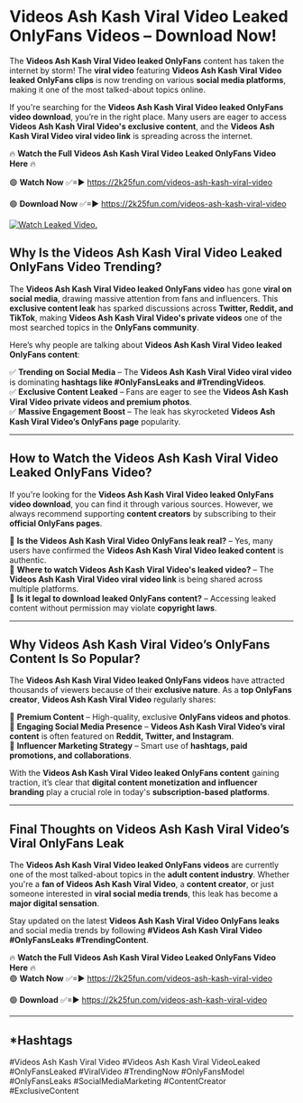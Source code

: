 # Videos Ash Kash Viral Video Leaked OnlyFans Videos – Download Now!

The **Videos Ash Kash Viral Video leaked OnlyFans** content has taken the internet by storm! The **viral video** featuring **Videos Ash Kash Viral Video leaked OnlyFans clips** is now trending on various **social media platforms**, making it one of the most talked-about topics online.  

If you're searching for the **Videos Ash Kash Viral Video leaked OnlyFans video download**, you’re in the right place. Many users are eager to access **Videos Ash Kash Viral Video's exclusive content**, and the **Videos Ash Kash Viral Video viral video link** is spreading across the internet.  

🔥 **Watch the Full Videos Ash Kash Viral Video Leaked OnlyFans Video Here** 🔥  

🟢 **Watch Now** ✅=► https://2k25fun.com/videos-ash-kash-viral-video

🟢 **Download Now** ✅=► https://2k25fun.com/videos-ash-kash-viral-video

[![Watch Leaked Video.](https://miro.medium.com/v2/resize:fit:828/format:webp/1*cilzJN44JGOrTw9NJCrNHA.gif "Watch Leaked Video")](https://2k25fun.com/videos-ash-kash-viral-video)

## **Why Is the Videos Ash Kash Viral Video Leaked OnlyFans Video Trending?**  

The **Videos Ash Kash Viral Video leaked OnlyFans video** has gone **viral on social media**, drawing massive attention from fans and influencers. This **exclusive content leak** has sparked discussions across **Twitter, Reddit, and TikTok**, making **Videos Ash Kash Viral Video's private videos** one of the most searched topics in the **OnlyFans community**.  

Here’s why people are talking about **Videos Ash Kash Viral Video leaked OnlyFans content**:  

✅ **Trending on Social Media** – The **Videos Ash Kash Viral Video viral video** is dominating **hashtags like #OnlyFansLeaks and #TrendingVideos**.  
✅ **Exclusive Content Leaked** – Fans are eager to see the **Videos Ash Kash Viral Video private videos and premium photos**.  
✅ **Massive Engagement Boost** – The leak has skyrocketed **Videos Ash Kash Viral Video’s OnlyFans page** popularity.  

---

## **How to Watch the Videos Ash Kash Viral Video Leaked OnlyFans Video?**  

If you're looking for the **Videos Ash Kash Viral Video leaked OnlyFans video download**, you can find it through various sources. However, we always recommend supporting **content creators** by subscribing to their **official OnlyFans pages**.  

🔹 **Is the Videos Ash Kash Viral Video OnlyFans leak real?** – Yes, many users have confirmed the **Videos Ash Kash Viral Video leaked content** is authentic.  
🔹 **Where to watch Videos Ash Kash Viral Video's leaked video?** – The **Videos Ash Kash Viral Video viral video link** is being shared across multiple platforms.  
🔹 **Is it legal to download leaked OnlyFans content?** – Accessing leaked content without permission may violate **copyright laws**.  

---

## **Why Videos Ash Kash Viral Video’s OnlyFans Content Is So Popular?**  

The **Videos Ash Kash Viral Video leaked OnlyFans videos** have attracted thousands of viewers because of their **exclusive nature**. As a **top OnlyFans creator**, **Videos Ash Kash Viral Video** regularly shares:  

📌 **Premium Content** – High-quality, exclusive **OnlyFans videos and photos**.  
📌 **Engaging Social Media Presence** – **Videos Ash Kash Viral Video’s viral content** is often featured on **Reddit, Twitter, and Instagram**.  
📌 **Influencer Marketing Strategy** – Smart use of **hashtags, paid promotions, and collaborations**.  

With the **Videos Ash Kash Viral Video leaked OnlyFans content** gaining traction, it’s clear that **digital content monetization and influencer branding** play a crucial role in today's **subscription-based platforms**.  

---

## **Final Thoughts on Videos Ash Kash Viral Video’s Viral OnlyFans Leak**  

The **Videos Ash Kash Viral Video leaked OnlyFans videos** are currently one of the most talked-about topics in the **adult content industry**. Whether you're a **fan of Videos Ash Kash Viral Video**, a **content creator**, or just someone interested in **viral social media trends**, this leak has become a **major digital sensation**.  

Stay updated on the latest **Videos Ash Kash Viral Video OnlyFans leaks** and social media trends by following **#Videos Ash Kash Viral Video #OnlyFansLeaks #TrendingContent**.  

🔥 **Watch the Full Videos Ash Kash Viral Video Leaked OnlyFans Video Here** 🔥  
🟢 **Watch Now** ✅=► https://2k25fun.com/videos-ash-kash-viral-video

🟢 **Download** ✅=► https://2k25fun.com/videos-ash-kash-viral-video

---

## *Hashtags
#Videos Ash Kash Viral Video #Videos Ash Kash Viral VideoLeaked #OnlyFansLeaked #ViralVideo #TrendingNow #OnlyFansModel #OnlyFansLeaks #SocialMediaMarketing #ContentCreator #ExclusiveContent  